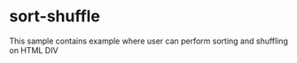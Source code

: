 # sort-shuffle
This sample contains example where user can perform sorting and shuffling on HTML DIV
